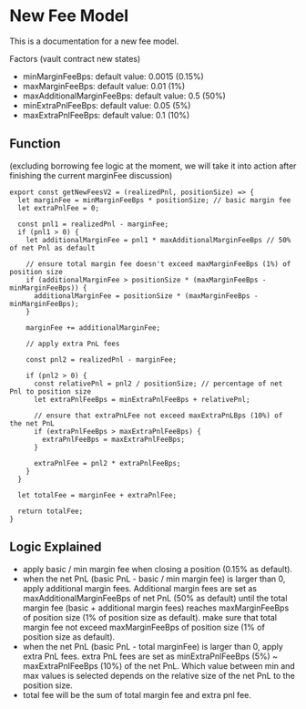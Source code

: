 # New Fee Model

This is a documentation for a new fee model.

Factors (vault contract new states)
- minMarginFeeBps: default value: 0.0015 (0.15%)
- maxMarginFeeBps: default value: 0.01 (1%)
- maxAdditionalMarginFeeBps: default value: 0.5 (50%)
- minExtraPnlFeeBps: default value: 0.05 (5%)
- maxExtraPnlFeeBps: default value: 0.1 (10%)

## Function
(excluding borrowing fee logic at the moment, we will take it into action after finishing the current marginFee discussion)
```
export const getNewFeesV2 = (realizedPnl, positionSize) => {
  let marginFee = minMarginFeeBps * positionSize; // basic margin fee
  let extraPnlFee = 0;

  const pnl1 = realizedPnl - marginFee;
  if (pnl1 > 0) {
    let additionalMarginFee = pnl1 * maxAdditionalMarginFeeBps // 50% of net Pnl as default

    // ensure total margin fee doesn't exceed maxMarginFeeBps (1%) of position size
    if (additionalMarginFee > positionSize * (maxMarginFeeBps - minMarginFeeBps)) {
      additionalMarginFee = positionSize * (maxMarginFeeBps - minMarginFeeBps);
    }

    marginFee += additionalMarginFee;

    // apply extra PnL fees

    const pnl2 = realizedPnl - marginFee;

    if (pnl2 > 0) {
      const relativePnl = pnl2 / positionSize; // percentage of net Pnl to position size
      let extraPnlFeeBps = minExtraPnlFeeBps + relativePnl;

      // ensure that extraPnLFee not exceed maxExtraPnLBps (10%) of the net PnL
      if (extraPnlFeeBps > maxExtraPnlFeeBps) {
        extraPnlFeeBps = maxExtraPnlFeeBps;
      }

      extraPnlFee = pnl2 * extraPnlFeeBps;
    }
  }

  let totalFee = marginFee + extraPnlFee;

  return totalFee;
}
```

## Logic Explained
- apply basic / min margin fee when closing a position (0.15% as default).
- when the net PnL (basic PnL - basic / min margin fee) is larger than 0, apply additional margin fees. Additional margin fees are set as maxAdditionalMarginFeeBps of net PnL (50% as default) until the total margin fee (basic + additional margin fees) reaches maxMarginFeeBps of position size (1% of position size as default). make sure that total margin fee not exceed maxMarginFeeBps of position size (1% of position size as default).
- when the net PnL (basic PnL - total marginFee) is larger than 0, apply extra PnL fees. extra PnL fees are set as minExtraPnlFeeBps (5%) ~ maxExtraPnlFeeBps (10%) of the net PnL. Which value between min and max values is selected depends on the relative size of the net PnL to the position size.
- total fee will be the sum of total margin fee and extra pnl fee.